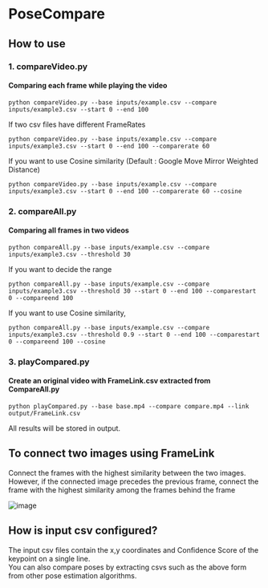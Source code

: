 # PoseCompare

## How to use

### 1. compareVideo.py
#### Comparing each frame while playing the video

```
python compareVideo.py --base inputs/example.csv --compare inputs/example3.csv --start 0 --end 100 
```

If two csv files have different FrameRates

```
python compareVideo.py --base inputs/example.csv --compare inputs/example3.csv --start 0 --end 100 --comparerate 60
```

If you want to use Cosine similarity (Default : Google Move Mirror Weighted Distance)
```
python compareVideo.py --base inputs/example.csv --compare inputs/example3.csv --start 0 --end 100 --comparerate 60 --cosine
```

### 2. compareAll.py
#### Comparing all frames in two videos
```
python compareAll.py --base inputs/example.csv --compare inputs/example3.csv --threshold 30
```

If you want to decide the range
```
python compareAll.py --base inputs/example.csv --compare inputs/example3.csv --threshold 30 --start 0 --end 100 --comparestart 0 --compareend 100
```

If you want to use Cosine similarity,
```
python compareAll.py --base inputs/example.csv --compare inputs/example3.csv --threshold 0.9 --start 0 --end 100 --comparestart 0 --compareend 100 --cosine
```

### 3. playCompared.py
#### Create an original video with FrameLink.csv extracted from CompareAll.py

```
python playCompared.py --base base.mp4 --compare compare.mp4 --link output/FrameLink.csv
```

All results will be stored in output.

## To connect two images using FrameLink
Connect the frames with the highest similarity between the two images.  
However, if the connected image precedes the previous frame, connect the frame with the highest similarity among the frames behind the frame

![image](https://user-images.githubusercontent.com/28883305/196123213-db66ed72-9be6-46b1-aa18-8fae0815e4f8.png)

## How is input csv configured?
The input csv files contain the x,y coordinates and Confidence Score of the keypoint on a single line.  
You can also compare poses by extracting csvs such as the above form from other pose estimation algorithms.  
